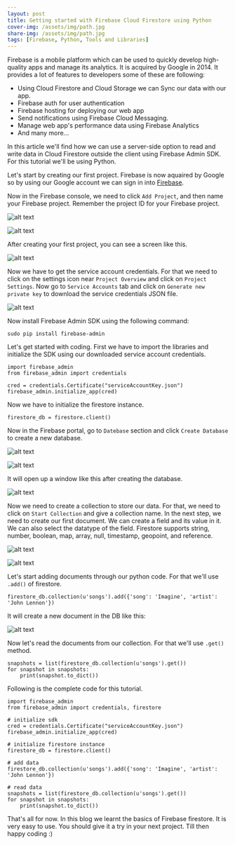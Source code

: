 ```yaml
---
layout: post
title: Getting started with Firebase Cloud Firestore using Python
cover-img: /assets/img/path.jpg
share-img: /assets/img/path.jpg
tags: [Firebase, Python, Tools and Libraries]
---
```


Firebase is a mobile platform which can be used to quickly develop high-quality apps and manage its analytics. It is acquired by Google in 2014. 
It provides a lot of features to developers some of these are following:

- Using Cloud Firestore and Cloud Storage we can Sync our data with our app.
- Firebase auth for user authentication
- Firebase hosting for deploying our web app
- Send notifications using Firebase Cloud Messaging.
- Manage web app's performance data using Firebase Analytics
- And many more...

In this article we'll find how we can use a server-side option to read and write data in Cloud Firestore outside the client using Firebase Admin SDK. For this tutorial we'll be using Python. 

Let's start by creating our first project. Firebase is now aquaired by Google so by using our Google account we can sign in into [Firebase](https://console.firebase.google.com/u/0/). 

Now in the Firebase console, we need to click `Add Project`, and then name your Firebase project. Remember the project ID for your Firebase project. 

![alt text](https://www.dropbox.com/s/4nph0oqbr8i9gnq/Screen%20Shot%202019-12-30%20at%2011.44.42%20PM.png?dl=0)

![alt text](https://www.dropbox.com/s/bm7lcai4rszrwuo/Screen%20Shot%202019-12-30%20at%2011.45.13%20PM.png?dl=0)

After creating your first project, you can see a screen like this.

![alt text](https://www.dropbox.com/s/r28blbwkdaio9ym/Screen%20Shot%202019-12-30%20at%2011.47.22%20PM.png?dl=0)

Now we have to get the service account credentials. For that we need to click on the settings icon near `Project Overview` and click on `Project Settings`. Now go to `Service Accounts` tab and click on `Generate new private key` to download the service credentials JSON file.

![alt text](https://www.dropbox.com/s/ek5vdydimhumpf2/Screen%20Shot%202019-12-30%20at%2011.59.44%20PM.png?dl=0)

Now install Firebase Admin SDK using the following command:

`sudo pip install firebase-admin`

Let's get started with coding. First we have to import the libraries and initialize the SDK using our downloaded service account credentials.

```
import firebase_admin
from firebase_admin import credentials

cred = credentials.Certificate("serviceAccountKey.json")
firebase_admin.initialize_app(cred)
```

Now we have to initialize the firestore instance.

`firestore_db = firestore.client()`

Now in the Firebase portal, go to `Datebase` section and click `Create Database` to create a new database.

![alt text](https://www.dropbox.com/s/yoonr86hsjuhzae/Screen%20Shot%202019-12-31%20at%2012.22.13%20AM.png?dl=0)

![alt text](https://www.dropbox.com/s/roklya09g03ziue/Screen%20Shot%202019-12-31%20at%2012.22.29%20AM.png?dl=0)

It will open up a window like this after creating the database. 

![alt text](https://www.dropbox.com/s/ib55gt95isy8jog/Screen%20Shot%202019-12-31%20at%2012.24.21%20AM.png?dl=0)

Now we need to create a collection to store our data. For that, we need to click on `Start Collection` and give a collection name. In the next step, we need to create our first document. We can create a field and its value in it. We can also select the datatype of the field. Firestore supports string, number, boolean, map, array, null, timestamp, geopoint, and reference. 

![alt text](https://www.dropbox.com/s/6u6e8d3tz1c5fei/Screen%20Shot%202019-12-31%20at%2012.25.58%20AM.png?dl=0)

![alt text](https://www.dropbox.com/s/1we7uw65vl96xpc/Screen%20Shot%202019-12-31%20at%2012.33.06%20AM.png?dl=0)

Let's start adding documents through our python code. For that we'll use `.add()` of firestore. 

`firestore_db.collection(u'songs').add({'song': 'Imagine', 'artist': 'John Lennon'})`

It will create a new document in the DB like this:

![alt text](https://www.dropbox.com/s/abs7193jcduaj9c/Screen%20Shot%202019-12-31%20at%201.10.37%20AM.png?dl=0)

Now let's read the documents from our collection. For that we'll use `.get()` method.

```
snapshots = list(firestore_db.collection(u'songs').get())
for snapshot in snapshots:
    print(snapshot.to_dict())
```

Following is the complete code for this tutorial.
```
import firebase_admin
from firebase_admin import credentials, firestore

# initialize sdk
cred = credentials.Certificate("serviceAccountKey.json")
firebase_admin.initialize_app(cred)

# initialize firestore instance
firestore_db = firestore.client()

# add data
firestore_db.collection(u'songs').add({'song': 'Imagine', 'artist': 'John Lennon'})

# read data
snapshots = list(firestore_db.collection(u'songs').get())
for snapshot in snapshots:
    print(snapshot.to_dict())
```

That's all for now. In this blog we learnt the basics of Firebase firestore. It is very easy to use. You should give it a try in your next project. Till then happy coding :) 
